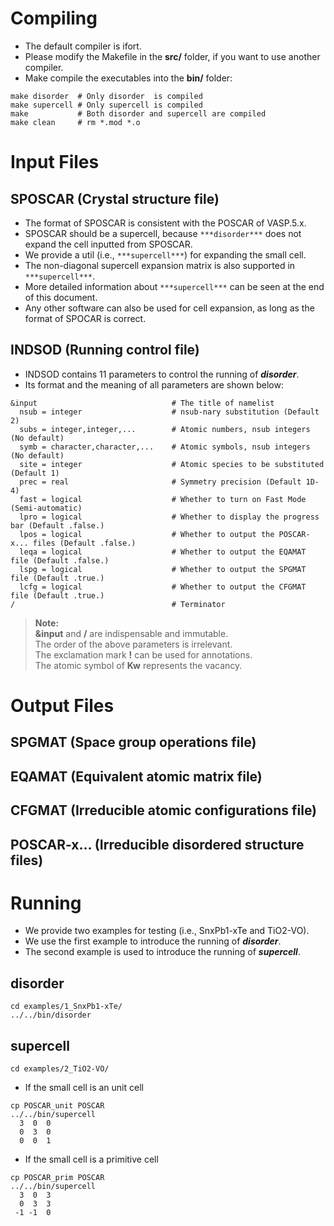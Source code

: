 # Compiling
- The default compiler is ifort.
- Please modify the Makefile in the **src/** folder, if you want to use another compiler.
- Make compile the executables into the **bin/** folder:
```
make disorder  # Only disorder  is compiled
make supercell # Only supercell is compiled
make           # Both disorder and supercell are compiled
make clean     # rm *.mod *.o
```


# Input Files

## SPOSCAR (Crystal structure file)
- The format of SPOSCAR is consistent with the POSCAR of VASP.5.x.
- SPOSCAR should be a supercell, because `***disorder***` does not expand the cell inputted from SPOSCAR.
- We provide a util (i.e., `***supercell***`) for expanding the small cell.
- The non-diagonal supercell expansion matrix is also supported in `***supercell***`.
- More detailed information about `***supercell***` can be seen at the end of this document.
- Any other software can also be used for cell expansion, as long as the format of SPOCAR is correct.


## INDSOD (Running control file)
- INDSOD contains 11 parameters to control the running of ***disorder***.
- Its format and the meaning of all parameters are shown below:

```
&input                              # The title of namelist
  nsub = integer                    # nsub-nary substitution (Default 2)
  subs = integer,integer,...        # Atomic numbers, nsub integers (No default)
  symb = character,character,...    # Atomic symbols, nsub integers (No default)
  site = integer                    # Atomic species to be substituted (Default 1)
  prec = real                       # Symmetry precision (Default 1D-4)
  fast = logical                    # Whether to turn on Fast Mode (Semi-automatic)
  lpro = logical                    # Whether to display the progress bar (Default .false.)
  lpos = logical                    # Whether to output the POSCAR-x... files (Default .false.)
  leqa = logical                    # Whether to output the EQAMAT file (Default .false.)
  lspg = logical                    # Whether to output the SPGMAT file (Default .true.)
  lcfg = logical                    # Whether to output the CFGMAT file (Default .true.)
/                                   # Terminator
```
>**Note:**  
**&input** and **/** are indispensable and immutable.  
The order of the above parameters is irrelevant.  
The exclamation mark **!** can be used for annotations.  
The atomic symbol of **Kw** represents the vacancy.



# Output Files

## SPGMAT (Space group operations file)
## EQAMAT (Equivalent atomic matrix file)
## CFGMAT (Irreducible atomic configurations file)
## POSCAR-x... (Irreducible disordered structure files)



# Running
- We provide two examples for testing (i.e., SnxPb1-xTe and TiO2-VO).
- We use the first example to introduce the running of ***disorder***.
- The second example is used to introduce the running of ***supercell***.

## disorder

```
cd examples/1_SnxPb1-xTe/
../../bin/disorder
```

## supercell

```
cd examples/2_TiO2-VO/
```

- If the small cell is an unit cell

```
cp POSCAR_unit POSCAR
../../bin/supercell
  3  0  0
  0  3  0
  0  0  1
```
- If the small cell is a primitive cell

```
cp POSCAR_prim POSCAR
../../bin/supercell
  3  0  3
  0  3  3
 -1 -1  0
```
